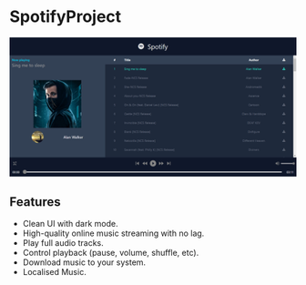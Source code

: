 # SpotifyProject
<img src="./public/interface.png" alt="interface"/>

## Features
<ul>
  <li>Clean UI with dark mode.</li>
  <li>High-quality online music streaming with no lag.</li>
  <li>Play full audio tracks.</li>
  <li>Control playback (pause, volume, shuffle, etc).</li>
  <li>Download music to your system.</li>
  <li>Localised Music.</li>
</ul>
